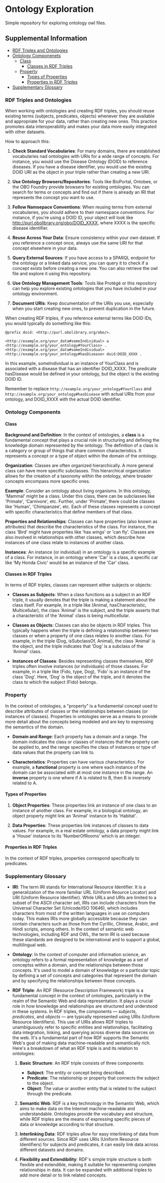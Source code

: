 # Ontology Exploration 

Simple repository for exploring ontology owl files. 

## Supplemental Information 

- [RDF Triples and Ontologies](#rdf-triples-and-ontologies)
- [Ontology Componenets](#ontology-components)
    - [Class](#class)
        - [Classes in RDF Triples](#classes-in-rdf-triples)
    - [Property](#property)
        - [Types of Properties](#types-of-properties)
        - [Properties in RDF Triples](#properties-in-rdf-triples)
- [Supplementary Glossary](#supplementary-glossary)

### RDF Triples and Ontologies

When working with ontologies and creating RDF triples, you should reuse existing terms (subjects, predicates, objects) whenever they are available and appropriate for your data, rather than creating new ones. This practice promotes data interoperability and makes your data more easily integrated with other datasets. 

How to approach this:
1. **Check Standard Vocabularies**: For many domains, there are established vocabularies nad ontologies with URIs for a wide range of concepts. For instance, you would use the Disease Ontology (DOID) to reference diseases. If you have a disease identifier, you would use the existing DOID URI as the object in your triple rather than creating a new URI. 

2. **Use Ontology Browsers/Repositories**: Tools like BioPortal, Ontobee, or the OBO Foundry provide browsers for existing ontologies. You can search for terms or concepts and find out if there is already an IRI that represents the concept you want to use.

3. **Follow Namsepace Conventions**: When reusing terms from external vocabularies, you should adhere to their namespace conventions. For instance, if you're using a DOID ID, your object will look like http://purl.obolibrary.org/obo/DOID_XXXX, where XXXX is the specific disease identifier.

4. **Reuse Across Your Data**: Ensure consistency within your own dataset. If you reference a concept once, always use the same URI for that concept elsewhere in your data.

5. **Query External Sources**: If you have access to a SPARQL endpoint for the ontology or a linked data service, you can query it to check if a concept exists before creating a new one. You can also retrieve the owl file and explore it using this repository. 

6. **Use Ontology Management Tools**: Tools like Protégé or this repository can help you explore existing ontologies that you have included in your ontology environment.

7. **Document URIs**: Keep documentation of the URIs you use, especially when you start creating new ones, to prevent duplication in the future.

When creating RDF triples, if you reference external terms like DOID IDs, you would typically do something like this:


```
@prefix doid: <http://purl.obolibrary.org/obo/>.

<http://example.org/your_data#someIndividual> a <http://example.org/your_ontology#YourClass> .
<http://example.org/your_data#someIndividual> <http://example.org/your_ontology#hasDisease> doid:DOID_XXXX .
```

In this example, someIndividual is an instance of YourClass and is associated with a disease that has an identifier DOID_XXXX. The predicate hasDisease would be defined in your ontology, but the object is the existing DOID ID.

Remember to replace `http://example.org/your_ontology#YourClass` and `http://example.org/your_ontology#hasDisease` with actual URIs from your ontology, and DOID_XXXX with the actual DOID identifier.


### Ontology Components

#### Class

**Background and Definition**: In the context of ontologies, a **class** is a fundamental concept that plays a crucial role in structuring and defining the knowledge domain represented by the ontology. The definition of a class is a category or group of things that share common characteristics. It represents a concept or a type of object within the domain of the ontology.

**Organization**: Classes are often organized hierarchically. A more general class can have more specific subclasses. This hierarchical organization allows for the creation of a taxonomy within the ontology, where broader concepts encompass more specific ones.

**Example**: Consider an ontology about living organisms. In this ontology, 'Mammal' might be a class. Under this class, there can be subclasses like 'Primate', 'Carnivore', etc. Further, under 'Primate', there could be classes like 'Human', 'Chimpanzee', etc. Each of these classes represents a concept with specific characteristics that define members of that class.

**Properties and Relationships**: Classes can have properties (also known as attributes) that describe the characteristics of the class. For instance, the class 'Bird' might have properties like 'has wings' or 'can fly'. Classes are also involved in relationships with other classes, which describe how instances of one class relate to instances of another class.

**Instances**: An instance (or individual) in an ontology is a specific example of a class. For instance, in an ontology where 'Car' is a class, a specific car like 'My Honda Civic' would be an instance of the 'Car' class.

#### Classes in RDF Triples

In terms of RDF triples, classes can represent either subjects or objects: 

- **Classes as Subjects**: When a class functions as a subject in an RDF triple, it usually denotes that the triple is making a statement about the class itself. For example, in a triple like (Animal, hasCharacteristic, Multicellular), the class 'Animal' is the subject, and the triple asserts that a characteristic of the 'Animal' class is being multicellular.

- **Classes as Objects**: Classes can also be objects in RDF triples. This typically happens when the triple is defining a relationship between two classes or when a property of one class relates to another class. For example, in the triple (Dog, isSubclassOf, Animal), the class 'Animal' is the object, and the triple indicates that 'Dog' is a subclass of the 'Animal' class.

- **Instances of Classes**: Besides representing classes themselves, RDF triples often involve instances (or individuals) of those classes. For example, in a triple like (Fido, type, Dog), 'Fido' is an instance of the class 'Dog'. Here, 'Dog' is the object of the triple, and it denotes the class to which the subject (Fido) belongs.

### Property

In the context of ontologies, a "property" is a fundamental concept used to describe attributes of classes or the relationships between classes (or instances of classes). Properties in ontologies serve as a means to provide more detail about the concepts being modeled and are key to expressing the semantics of the domain.

- **Domain and Range**: Each property has a domain and a range. The domain indicates the class or classes of instances that the property can be applied to, and the range specifies the class of instances or type of data values that the property can link to.

- **Characteristics**: Properties can have various characteristics. For example, a **functional** property is one where each instance of the domain can be associated with at most one instance in the range. An **inverse** property is one where if A is related to B, then B is inversely related to A.

#### Types of Properties

1. **Object Properties**: These properties link an instance of one class to an instance of another class. For example, in a biological ontology, an object property might link an 'Animal' instance to its 'Habitat'.

2. **Data Properties**: These properties link instances of classes to data values. For example, in a real estate ontology, a data property might link a 'House' instance to its 'NumberOfRooms' which is an integer.

#### Properties in RDF Triples

In the context of RDF triples, properties correspond specifically to predicates. 

### Supplementary Glossary 

- **IRI**: The term IRI stands for International Resource Identifier. It is a generalization of the more familiar URL (Uniform Reource Locator) and URI (Uniform Resource Identifier). While URLs and URIs are limited to a subset of the ASCII character set, IRIs can include characters from the Universal Character Set (Unicode/ISO 10646), which includes characters from most of the written languages in use on computers today. This makes IRIs more globally accessible because they can contain characters such as those from the Cyrillic, Chinese, Arabic, and Hindi scripts, among others. In the context of semantic web technologies, including RDF and OWL, the term IRI is used because these standards are designed to be international and to support a global, multilingual web.

- **Ontology**: In the context of computer and information science, an ontology refers to a formal representation of knowledge as a set of conceptss within a domain, and the relationships between those concepts. It's used to model a domain of knowledge or a particular topic by defining a set of concepts and categories that represent the domain and by specifying the relationships between these concepts.

- **RDF Triple**: An RDF (Resource Description Framework) triple is a fundamental concept in the context of ontologies, particularly in the realm of the Semantic Web and data representation. It plays a crucial role in how knowledge and relationships are structured and understood in these systems. In RDF triples, the components — *subjects*, *predicates*, and *objects* — are typically represented using URIs (Uniform Resource Identifiers). This use of URIs allows RDF triples to unambiguously refer to specific entities and relationships, facilitating data integration, linking, and querying across diverse data sources on the web. It's a fundamental part of how RDF supports the Semantic Web's goal of making data machine-readable and semantically rich. Here's a breakdown of what an RDF triple is and its relation to ontologies:

    1. **Basic Structure**: An RDF triple consists of three components:

        - **Subject**: The entity or concept being described.
        - **Predicate**: The relationship or property that connects the subject to the object.
        - **Object**: The value or another entity that is related to the subject through the predicate.  
    
    2. **Semantic Web**: RDF is a key technology in the Semantic Web, which aims to make data on the Internet machine-readable and understandable. Ontologies provide the vocabulary and structure, while RDF triples are the means of expressing specific pieces of data or knowledge according to that structure.

    3. **Interlinking Data**: RDF triples allow for easy interlinking of data from different sources. Since RDF uses URIs (Uniform Resource Identifiers) for subjects and predicates, it can easily link data across different datasets and domains.

    4. **Flexibility and Extendibility**: RDF's simple triple structure is both flexible and extendible, making it suitable for representing complex relationships in data. It can be expanded with additional triples to add more detail or to link related concepts.